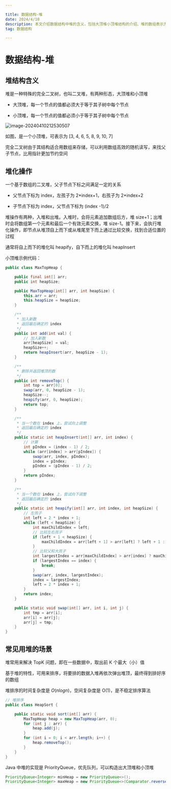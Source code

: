 ```yaml
---

title: 数据结构-堆
date: 2024/4/10
description: 本文介绍数据结构中堆的含义，包括大顶堆小顶堆结构的介绍、堆的数组表示方式、堆化操作，以及常见用堆的场景
tag: 数据结构

---
```


# 数据结构-堆

## 堆结构含义

堆是一种特殊的完全二叉树，也叫二叉堆，有两种形态，大顶堆和小顶堆

- 大顶堆，每一个节点的值都必须大于等于其子树中每个节点

- 小顶堆，每一个节点的值都必须小于等于其子树中每个节点

![image-20240410212530507](https://pic-bed.cadeli.top/2024%2F04%2F10%2F20240410212543686.png)

如图，是一个小顶堆，可表示为 [3, 4, 6, 5, 8, 9, 10, 7]

完全二叉树由于其结构适合用数组来存储，可以利用数组高效的随机读写，来找父子节点，比用指针更加节约空间

## 堆化操作

一个基于数组的二叉堆，父子节点下标之间满足一定的关系

- 父节点下标为 index，左孩子为 2\*index+1，右孩子为 2\*index+2

- 子节点下标为 index，父节点下标为 (index -1)/2

堆操作有两种，入堆和出堆。入堆时，会将元素追加数组后方，堆 size+1；出堆时会将数组第一个元素和最后一个有效元素交换，堆 size-1。接下来，会执行堆化操作，即节点从堆顶自上而下或从堆尾至下而上通过比较交换，找到合适位置的过程

通常将自上而下的堆化叫 heapify，自下而上的堆化叫 heapInsert

小顶堆示例代码：

```java
public class MaxTopHeap {

    public final int[] arr;
    public int heapSize;

    public MaxTopHeap(int[] arr, int heapSize) {
        this.arr = arr;
        this.heapSize = heapSize;
    }

    /**
     * 加入新数
     * 返回最后确定的 index
     */
    public int add(int val) {
        // 加入新数
        arr[heapSize] = val;
        heapSize++;
        return heapInsert(arr, heapSize - 1);
    }

    /**
     * 删除并返回堆顶的数
     */
    public int removeTop() {
        int top = arr[0];
        swap(arr, 0, heapSize - 1);
        heapSize--;
        heapify(arr, 0, heapSize);
        return top;
    }

    /**
     * 当一个数在 index 上，尝试向上调整
     * 返回最后确定的 index
     */
    public static int heapInsert(int[] arr, int index) {
        // 计算
        int pIndex = (index - 1) / 2;
        while (arr[index] > arr[pIndex]) {
            swap(arr, index, pIndex);
            index = pIndex;
            pIndex = (pIndex - 1) / 2;
        }
        return pIndex;
    }

    /**
     * 当一个数在 index 上，尝试向下调整
     * 返回最后确定的 index
     */
    public static int heapify(int[] arr, int index, int heapSize) {
        // 左孩子
        int left = 2 * index + 1;
        while (left < heapSize) {
            int maxChildIndex = left;
            // 比较左右孩子
            if (left + 1 < heapSize) {
                maxChildIndex = arr[left + 1] > arr[left] ? left + 1 : left;
            }
            // 比较父和大孩子
            int largestIndex = arr[maxChildIndex] > arr[index] ? maxChildIndex : index;
            if (largestIndex == index) {
                break;
            }
            swap(arr, index, largestIndex);
            index = largestIndex;
            left = 2 * index + 1;
        }
        return index;
    }

    public static void swap(int[] arr, int i, int j) {
        int tmp = arr[i];
        arr[i] = arr[j];
        arr[j] = tmp;
    }
}

```

## 常见用堆的场景

堆常用来解决 TopK 问题，即在一些数据中，取出前 K 个最大（小）值

基于堆的特性，可用来排序，将要排的数据入堆再依次弹出堆顶，最终得到排好序的数组

堆排序的时间复杂度是 $O(nlogn)$​，空间复杂度是 O(1)，是不稳定排序算法

```java
// 堆排序
public class HeapSort {

    public static void sort(int[] arr) {
        MaxTopHeap heap = new MaxTopHeap(arr, 0);
        for (int j : arr) {
            heap.add(j);
        }
        for (int i = 0; i < arr.length; i++) {
            heap.removeTop();
        }
    }
}
```

Java 中堆的实现是 PriorityQueue，优先队列，可以构造出大顶堆和小顶堆

```java
PriorityQueue<Integer> minHeap = new PriorityQueue<>();
PriorityQueue<Integer> maxHeap = new PriorityQueue<>(Comparator.reverseOrder());
```

